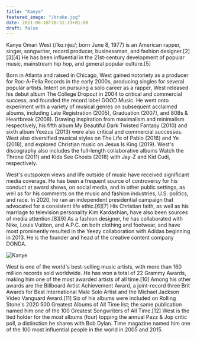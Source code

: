 ```yaml
---
title: "Kanye"
featured_image: "/drake.jpg"
date: 2021-08-18T18:31:23+01:00
draft: false
---
```


Kanye Omari West (/ˈkɑːnjeɪ/; born June 8, 1977) is an American rapper, singer, songwriter, record producer, businessman, and fashion designer.[2][3][4] He has been influential in the 21st-century development of popular music, mainstream hip hop, and general popular culture.[5]

Born in Atlanta and raised in Chicago, West gained notoriety as a producer for Roc-A-Fella Records in the early 2000s, producing singles for several popular artists. Intent on pursuing a solo career as a rapper, West released his debut album The College Dropout in 2004 to critical and commercial success, and founded the record label GOOD Music. He went onto experiment with a variety of musical genres on subsequent acclaimed albums, including Late Registration (2005), Graduation (2007), and 808s & Heartbreak (2008). Drawing inspiration from maximalism and minimalism respectively, his fifth album My Beautiful Dark Twisted Fantasy (2010) and sixth album Yeezus (2013) were also critical and commercial successes. West also diversified musical styles on The Life of Pablo (2016) and Ye (2018), and explored Christian music on Jesus Is King (2019). West's discography also includes the full-length collaborative albums Watch the Throne (2011) and Kids See Ghosts (2018) with Jay-Z and Kid Cudi, respectively.

West's outspoken views and life outside of music have received significant media coverage. He has been a frequent source of controversy for his conduct at award shows, on social media, and in other public settings, as well as for his comments on the music and fashion industries, U.S. politics, and race. In 2020, he ran an independent presidential campaign that advocated for a consistent life ethic.[6][7] His Christian faith, as well as his marriage to television personality Kim Kardashian, have also been sources of media attention.[8][9] As a fashion designer, he has collaborated with Nike, Louis Vuitton, and A.P.C. on both clothing and footwear, and have most prominently resulted in the Yeezy collaboration with Adidas beginning in 2013. He is the founder and head of the creative content company DONDA.

![Kanye](/kanye.jpg)

West is one of the world's best-selling music artists, with more than 160 million records sold worldwide. He has won a total of 22 Grammy Awards, making him one of the most awarded artists of all time.[10] Among his other awards are the Billboard Artist Achievement Award, a joint-record three Brit Awards for Best International Male Solo Artist and the Michael Jackson Video Vanguard Award.[11] Six of his albums were included on Rolling Stone's 2020 500 Greatest Albums of All Time list; the same publication named him one of the 100 Greatest Songwriters of All Time.[12] West is the tied holder for the most albums (four) topping the annual Pazz & Jop critic poll, a distinction he shares with Bob Dylan. Time magazine named him one of the 100 most influential people in the world in 2005 and 2015.


